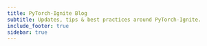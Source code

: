 ```yaml
---
title: PyTorch-Ignite Blog
subtitle: Updates, tips & best practices around PyTorch-Ignite.
include_footer: true
sidebar: true
---
```

